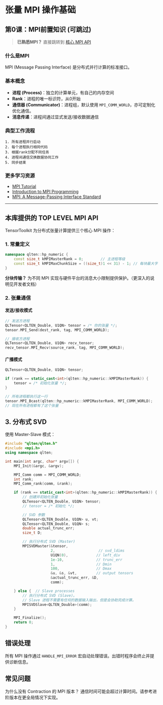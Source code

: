 # 张量 MPI 操作基础

## 第0课：MPI前置知识 (可跳过)

> **已熟悉MPI？** 直接跳转到 [核心 MPI API](#核心-mpi-api)

### 什么是MPI

MPI (Message Passing Interface) 是分布式并行计算的标准接口。

### 基本概念

- **进程 (Process)**：独立的计算单元，有自己的内存空间
- **Rank**：进程的唯一标识符，从0开始
- **通信器 (Communicator)**：进程组，默认使用 `MPI_COMM_WORLD`，亦可定制化优化通信。
- **消息传递**：进程间通过显式发送/接收数据通信

### 典型工作流程

```
1. 所有进程并行启动
2. 每个进程执行相同代码
3. 根据rank分配不同任务  
4. 进程间通信交换数据协同工作
5. 同步结束
```

### 更多学习资源

- [MPI Tutorial](https://mpitutorial.com/)
- [Introduction to MPI Programming](https://computing.llnl.gov/tutorials/mpi/)
- [MPI: A Message-Passing Interface Standard](https://www.mpi-forum.org/docs/)

---

## 本库提供的 TOP LEVEL MPI API

TensorToolkit 为分布式张量计算提供三个核心 MPI 操作：

### 1. 常量定义

```cpp
namespace qlten::hp_numeric {
    const size_t kMPIMasterRank = 0;        // 主进程等级
    const size_t kMPIMaxChunkSize = ((size_t)1 << 31) - 1; // 每块最大字节数 = INT_MAX
}
```

**分块传输？** 为不同 MPI 实现与硬件平台的消息大小限制提供保护。（更深入的说明见开发者文档）

### 2. 张量通信

#### 发送/接收模式
```cpp
// 发送方进程
QLTensor<QLTEN_Double, U1QN> tensor = /* 你的张量 */;
tensor.MPI_Send(dest_rank, tag, MPI_COMM_WORLD);

// 接收方进程  
QLTensor<QLTEN_Double, U1QN> recv_tensor;
recv_tensor.MPI_Recv(source_rank, tag, MPI_COMM_WORLD);
```

#### 广播模式
```cpp
QLTensor<QLTEN_Double, U1QN> tensor;

if (rank == static_cast<int>(qlten::hp_numeric::kMPIMasterRank)) {
    tensor = /* 初始化张量 */;
}

// 所有进程都执行这一行
tensor.MPI_Bcast(qlten::hp_numeric::kMPIMasterRank, MPI_COMM_WORLD);
// 现在所有进程都有了这个张量
```


## 3. 分布式 SVD

使用 Master-Slave 模式：

```cpp
#include "qlten/qlten.h"
#include <mpi.h>
using namespace qlten;

int main(int argc, char* argv[]) {
    MPI_Init(&argc, &argv);

    MPI_Comm comm = MPI_COMM_WORLD;
    int rank;
    MPI_Comm_rank(comm, &rank);

    if (rank == static_cast<int>(qlten::hp_numeric::kMPIMasterRank)) {  // Master process
        // 创建并初始化张量
        QLTensor<QLTEN_Double, U1QN> tensor;
        // tensor = /* 初始化 */;

        // SVD 参数
        QLTensor<QLTEN_Double, U1QN> u, vt;
        QLTensor<QLTEN_Double, U1QN> s;
        double actual_trunc_err;
        size_t D;

        // 执行分布式 SVD (Master)
        MPISVDMaster(&tensor,
                     2,                    // svd_ldims
                     U1QN(0),             // left_div 
                     1e-10,               // trunc_err
                     1,                   // Dmin
                     100,                 // Dmax  
                     &u, &s, &vt,         // output tensors
                     &actual_trunc_err, &D,
                     comm);

    } else {  // Slave processes
        // 执行分布式 SVD (Slave)。 
        // Slave 进程不需要有任何的数据输入输出，但是会协助完成计算。
        MPISVDSlave<QLTEN_Double>(comm);
    }

    MPI_Finalize();
    return 0;
}
```


## 错误处理

所有 MPI 操作通过 `HANDLE_MPI_ERROR` 宏自动处理错误。出错时程序会终止并提供诊断信息。

## 常见问题
为什么没有 Contraction 的 MPI 版本？
通信时间可能会超过计算时间。请参考进阶版本在更全局情况下实现。